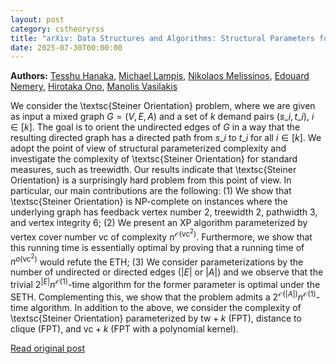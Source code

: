 ```yaml
---
layout: post
category: cstheoryrss
title: "arXiv: Data Structures and Algorithms: Structural Parameters for Steiner Orientation"
date: 2025-07-30T00:00:00
---
```


**Authors:** [Tesshu Hanaka](https://dblp.uni-trier.de/search?q=Tesshu+Hanaka), [Michael Lampis](https://dblp.uni-trier.de/search?q=Michael+Lampis), [Nikolaos Melissinos](https://dblp.uni-trier.de/search?q=Nikolaos+Melissinos), [Edouard Nemery](https://dblp.uni-trier.de/search?q=Edouard+Nemery), [Hirotaka Ono](https://dblp.uni-trier.de/search?q=Hirotaka+Ono), [Manolis Vasilakis](https://dblp.uni-trier.de/search?q=Manolis+Vasilakis)

We consider the \textsc{Steiner Orientation} problem, where we are given as
input a mixed graph $G=(V,E,A)$ and a set of $k$ demand pairs $(s\_i,t\_i)$,
$i\in[k]$. The goal is to orient the undirected edges of $G$ in a way that the
resulting directed graph has a directed path from $s\_i$ to $t\_i$ for all
$i\in[k]$. We adopt the point of view of structural parameterized complexity
and investigate the complexity of \textsc{Steiner Orientation} for standard
measures, such as treewidth. Our results indicate that \textsc{Steiner
Orientation} is a surprisingly hard problem from this point of view. In
particular, our main contributions are the following: (1) We show that
\textsc{Steiner Orientation} is NP-complete on instances where the underlying
graph has feedback vertex number 2, treewidth 2, pathwidth 3, and vertex
integrity 6; (2) We present an XP algorithm parameterized by vertex cover
number $\mathrm{vc}$ of complexity $n^{\mathcal{O}(\mathrm{vc}^2)}$.
Furthermore, we show that this running time is essentially optimal by proving
that a running time of $n^{o(\mathrm{vc}^2)}$ would refute the ETH; (3) We
consider parameterizations by the number of undirected or directed edges ($|E|$
or $|A|$) and we observe that the trivial $2^{|E|}n^{\mathcal{O}(1)}$-time
algorithm for the former parameter is optimal under the SETH. Complementing
this, we show that the problem admits a
$2^{\mathcal{O}(|A|)}n^{\mathcal{O}(1)}$-time algorithm. In addition to the
above, we consider the complexity of \textsc{Steiner Orientation} parameterized
by $\mathrm{tw}+k$ (FPT), distance to clique (FPT), and $\mathrm{vc}+k$ (FPT
with a polynomial kernel).

[Read original post](http://arxiv.org/abs/2507.21445v1)
